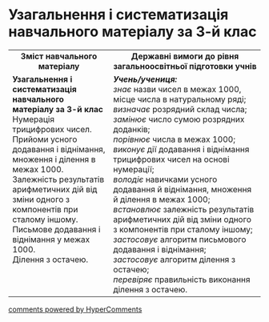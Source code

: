 <div id="hypercomments_widget" class="js-hypercomments-widget invisible"></div>

# Узагальнення і систематизація навчального матеріалу за 3-й клас
<table>
  <tr>
    <td width="40%" align="center"><b>Зміст навчального матеріалу<b></td>
    <td width="60%" align="center"><b>Державні вимоги до рівня загальноосвітньої підготовки учнів</b></td>
  </tr>
  <tr>
    <td width="40%" style="vertical-align:top !important;"><b>Узагальнення і систематизація навчального матеріалу за 3-й клас</b><br>
Нумерація трицифрових чисел.<br>
Прийоми усного додавання і віднімання, множення і ділення в межах 1000.<br>
Залежність результатів арифметичних дій від зміни одного з компонентів при сталому іншому. <br>
Письмове додавання і віднімання у межах 1000.<br>
Ділення з остачею.<br>
</td>
    <td width="60%" style="vertical-align:top !important;"><i><b>Учень/учениця:</b></i><br>
<i>знає</i> назви чисел в межах 1000, місце числа в натуральному ряді; <br>
<i>визначає</i> розрядний склад числа;<br>
<i>замінює</i> число сумою розрядних доданків; <br>
<i>порівнює</i>  числа в межах 1000;<br>
<i>виконує</i> дії додавання і віднімання трицифрових чисел на основі нумерації;<br>
<i>володіє</i> навичками усного додавання й віднімання, множення й ділення в межах 1000;<br>
<i>встановлює</i> залежність результатів арифметичних дій від зміни одного з компонентів при сталому іншому;<br>
<i>застосовує</i> алгоритм письмового додавання і віднімання;<br>
<i>застосовує</i> алгоритм ділення з остачею;<br>
<i>перевіряє</i> правильність виконання ділення з остачею.<br>
</td>
  </tr>
</table>

<div class="js-hypercomments-container">
    <a href="http://hypercomments.com" class="hc-link" title="comments widget">comments powered by HyperComments</a>
</div>